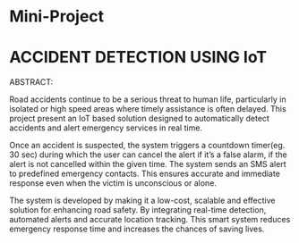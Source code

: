 # Mini-Project
# ACCIDENT DETECTION USING IoT

ABSTRACT:

Road accidents continue to be a serious threat to human life, particularly in isolated or high speed areas where timely assistance is often delayed. 
This project present an IoT based solution designed to automatically detect accidents and alert emergency services in real time. 

Once an accident is suspected, the system triggers a countdown timer(eg. 30 sec) during which the user can cancel the alert if it’s a false alarm, if the alert is not cancelled within the given time. 
The system sends an SMS alert to predefined emergency contacts. 
This ensures accurate and immediate response even when the victim is unconscious or alone. 

The system is developed by making it a low-cost, scalable and effective solution for enhancing road safety. By integrating real-time detection, automated alerts and accurate location tracking.
This smart system reduces emergency response time and increases the chances of saving lives.

